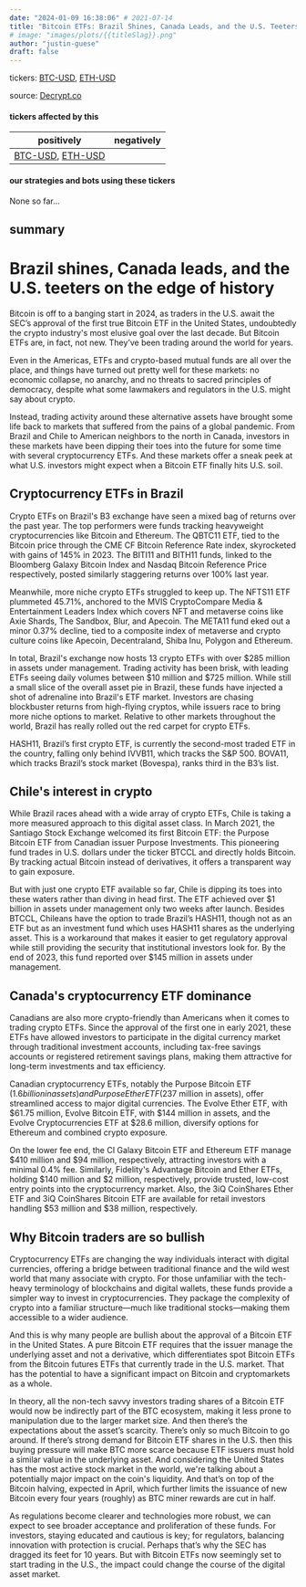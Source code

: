 ```yaml
---
date: "2024-01-09 16:38:06" # 2021-07-14
title: "Bitcoin ETFs: Brazil Shines, Canada Leads, and the U.S. Teeters on the Edge of History"
# image: "images/plots/{{titleSlag}}.png"
author: "justin-guese"
draft: false
---
```

tickers: <a href='https://finance.yahoo.com/quote/BTC-USD' target='_blank'>BTC-USD</a>, <a href='https://finance.yahoo.com/quote/ETH-USD' target='_blank'>ETH-USD</a> 

source: <a href='https://decrypt.co/212038/bitcoin-etfs-around-the-world' target='_blank'>Decrypt.co</a>

#### tickers affected by this

| positively | negatively |
|------------|------------
| <a href='https://finance.yahoo.com/quote/BTC-USD' target='_blank'>BTC-USD</a>, <a href='https://finance.yahoo.com/quote/ETH-USD' target='_blank'>ETH-USD</a> |  |

#### our strategies and bots using these tickers

None so far...

## summary

# Brazil shines, Canada leads, and the U.S. teeters on the edge of history

Bitcoin is off to a banging start in 2024, as traders in the U.S. await the SEC’s approval of the first true Bitcoin ETF in the United States, undoubtedly the crypto industry's most elusive goal over the last decade. But Bitcoin ETFs are, in fact, not new. They’ve been trading around the world for years.

Even in the Americas, ETFs and crypto-based mutual funds are all over the place, and things have turned out pretty well for these markets: no economic collapse, no anarchy, and no threats to sacred principles of democracy, despite what some lawmakers and regulators in the U.S. might say about crypto.

Instead, trading activity around these alternative assets have brought some life back to markets that suffered from the pains of a global pandemic. From Brazil and Chile to American neighbors to the north in Canada, investors in these markets have been dipping their toes into the future for some time with several cryptocurrency ETFs. And these markets offer a sneak peek at what U.S. investors might expect when a Bitcoin ETF finally hits U.S. soil.

## Cryptocurrency ETFs in Brazil

Crypto ETFs on Brazil's B3 exchange have seen a mixed bag of returns over the past year. The top performers were funds tracking heavyweight cryptocurrencies like Bitcoin and Ethereum. The QBTC11 ETF, tied to the Bitcoin price through the CME CF Bitcoin Reference Rate index, skyrocketed with gains of 145% in 2023. The BITI11 and BITH11 funds, linked to the Bloomberg Galaxy Bitcoin Index and Nasdaq Bitcoin Reference Price respectively, posted similarly staggering returns over 100% last year.

Meanwhile, more niche crypto ETFs struggled to keep up. The NFTS11 ETF plummeted 45.71%, anchored to the MVIS CryptoCompare Media & Entertainment Leaders Index which covers NFT and metaverse coins like Axie Shards, The Sandbox, Blur, and Apecoin. The META11 fund eked out a minor 0.37% decline, tied to a composite index of metaverse and crypto culture coins like Apecoin, Decentraland, Shiba Inu, Polygon and Ethereum.

In total, Brazil's exchange now hosts 13 crypto ETFs with over $285 million in assets under management. Trading activity has been brisk, with leading ETFs seeing daily volumes between $10 million and $725 million. While still a small slice of the overall asset pie in Brazil, these funds have injected a shot of adrenaline into Brazil's ETF market. Investors are chasing blockbuster returns from high-flying cryptos, while issuers race to bring more niche options to market. Relative to other markets throughout the world, Brazil has really rolled out the red carpet for crypto ETFs.

HASH11, Brazil’s first crypto ETF, is currently the second-most traded ETF in the country, falling only behind IVVB11, which tracks the S&P 500. BOVA11, which tracks Brazil’s stock market (Bovespa), ranks third in the B3’s list.

## Chile's interest in crypto

While Brazil races ahead with a wide array of crypto ETFs, Chile is taking a more measured approach to this digital asset class. In March 2021, the Santiago Stock Exchange welcomed its first Bitcoin ETF: the Purpose Bitcoin ETF from Canadian issuer Purpose Investments. This pioneering fund trades in U.S. dollars under the ticker BTCCL and directly holds Bitcoin. By tracking actual Bitcoin instead of derivatives, it offers a transparent way to gain exposure.

But with just one crypto ETF available so far, Chile is dipping its toes into these waters rather than diving in head first. The ETF achieved over $1 billion in assets under management only two weeks after launch. Besides BTCCL, Chileans have the option to trade Brazil’s HASH11, though not as an ETF but as an investment fund which uses HASH11 shares as the underlying asset. This is a workaround that makes it easier to get regulatory approval while still providing the security that institutional investors look for. By the end of 2023, this fund reported over $145 million in assets under management.

## Canada's cryptocurrency ETF dominance

Canadians are also more crypto-friendly than Americans when it comes to trading crypto ETFs. Since the approval of the first one in early 2021, these ETFs have allowed investors to participate in the digital currency market through traditional investment accounts, including tax-free savings accounts or registered retirement savings plans, making them attractive for long-term investments and tax efficiency.

Canadian cryptocurrency ETFs, notably the Purpose Bitcoin ETF ($1.6 billion in assets) and Purpose Ether ETF ($237 million in assets), offer streamlined access to major digital currencies. The Evolve Ether ETF, with $61.75 million, Evolve Bitcoin ETF, with $144 million in assets, and the Evolve Cryptocurrencies ETF at $28.6 million, diversify options for Ethereum and combined crypto exposure.

On the lower fee end, the CI Galaxy Bitcoin ETF and Ethereum ETF manage $410 million and $94 million, respectively, attracting investors with a minimal 0.4% fee. Similarly, Fidelity's Advantage Bitcoin and Ether ETFs, holding $140 million and $2 million, respectively, provide trusted, low-cost entry points into the cryptocurrency market. Also, the 3iQ CoinShares Ether ETF and 3iQ CoinShares Bitcoin ETF are available for retail investors handling $53 million and $38 million, respectively.

## Why Bitcoin traders are so bullish

Cryptocurrency ETFs are changing the way individuals interact with digital currencies, offering a bridge between traditional finance and the wild west world that many associate with crypto. For those unfamiliar with the tech-heavy terminology of blockchains and digital wallets, these funds provide a simpler way to invest in cryptocurrencies. They package the complexity of crypto into a familiar structure—much like traditional stocks—making them accessible to a wider audience.

And this is why many people are bullish about the approval of a Bitcoin ETF in the United States. A pure Bitcoin ETF requires that the issuer manage the underlying asset and not a derivative, which differentiates spot Bitcoin ETFs from the Bitcoin futures ETFs that currently trade in the U.S. market. That has the potential to have a significant impact on Bitcoin and cryptomarkets as a whole.

In theory, all the non-tech savvy investors trading shares of a Bitcoin ETF would now be indirectly part of the BTC ecosystem, making it less prone to manipulation due to the larger market size. And then there’s the expectations about the asset’s scarcity. There’s only so much Bitcoin to go around. If there’s strong demand for Bitcoin ETF shares in the U.S. then this buying pressure will make BTC more scarce because ETF issuers must hold a similar value in the underlying asset. And considering the United States has the most active stock market in the world, we're talking about a potentially major impact on the coin's liquidity. And that’s on top of the Bitcoin halving, expected in April, which further limits the issuance of new Bitcoin every four years (roughly) as BTC miner rewards are cut in half.

As regulations become clearer and technologies more robust, we can expect to see broader acceptance and proliferation of these funds. For investors, staying educated and cautious is key; for regulators, balancing innovation with protection is crucial. Perhaps that’s why the SEC has dragged its feet for 10 years. But with Bitcoin ETFs now seemingly set to start trading in the U.S., the impact could change the course of the digital asset market.